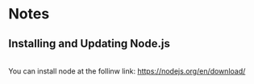 # Notes

## Installing and Updating Node.js
<br>
You can install node at the follinw link: <a href="https://nodejs.org/en/download/" target="_blank">https://nodejs.org/en/download/</a>
<br>
